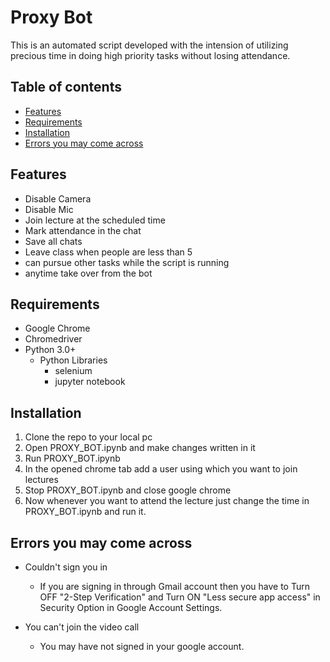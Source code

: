 # Proxy Bot
This is an automated script developed with the intension of utilizing precious time in doing high priority tasks without losing attendance.

## Table of contents
* [Features](#features)
* [Requirements](#requirements)
* [Installation](#installation)
* [Errors you may come across](#errors-you-may-come-across)

## Features
* Disable Camera
* Disable Mic
* Join lecture at the scheduled time
* Mark attendance in the chat
* Save all chats
* Leave class when people are less than 5
* can pursue other tasks while the script is running
* anytime take over from the bot

## Requirements
* Google Chrome
* Chromedriver
* Python 3.0+
  * Python Libraries
    * selenium
    * jupyter notebook
    
## Installation
1. Clone the repo to your local pc
2. Open PROXY_BOT.ipynb and make changes written in it
3. Run PROXY_BOT.ipynb
4. In the opened chrome tab add a user using which you want to join lectures
5. Stop PROXY_BOT.ipynb and close google chrome
6. Now whenever you want to attend the lecture just change the time in PROXY_BOT.ipynb and run it.

## Errors you may come across
* Couldn't sign you in
  * If you are signing in through Gmail account then you have to Turn OFF "2-Step Verification" and Turn ON "Less secure app access" in Security Option in Google Account Settings.

* You can't join the video call
  * You may have not signed in your google account.
